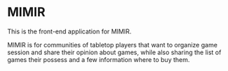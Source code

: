 # MIMIR

This is the front-end application for MIMIR.

MIMIR is for communities of tabletop players that want to organize game session and share their opinion about games,
while also sharing the list of games their possess and a few information where to buy them.
